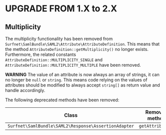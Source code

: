 # UPGRADE FROM 1.X to 2.X

## Multiplicity

The multiplicity functionality has been removed from `Surfnet\SamlBundle\SAML2\Attribute\AttributeDefinition`.
 This means that the method `AttributeDefinition::getMultiplicity()` no longer exists. Furthermore, the related
 constants `AttributeDefinition::MULTIPLICITY_SINGLE` and `AttributeDefinition::MULTIPLICITY_MULTIPLE` have been
 removed. 
 
**WARNING** The value of an attribute is now always an array of strings, it can no longer be `null` or `string`.
 This means code relying on the values of attributes should be modified to always accept `string[]` as return value
 and handle accordingly.

The following deprecated methods have been removed:

| Class                                                | Removed method   | Replaced with         |
| ---------------------------------------------------- | ---------------- | --------------------- |
| `Surfnet\SamlBundle\SAML2\Response\AssertionAdapter` | `getAttribute()` | `getAttributeValue()` |

